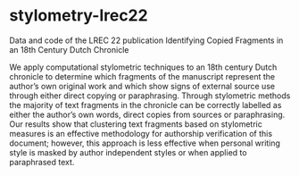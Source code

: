 # stylometry-lrec22
Data and code of the LREC 22 publication Identifying Copied Fragments in an 18th Century Dutch Chronicle


We apply computational stylometric techniques to an 18th century Dutch chronicle to determine which fragments of the
manuscript represent the author’s own original work and which show signs of external source use through either direct copying
or paraphrasing. Through stylometric methods the majority of text fragments in the chronicle can be correctly labelled as either
the author’s own words, direct copies from sources or paraphrasing. Our results show that clustering text fragments based on
stylometric measures is an effective methodology for authorship verification of this document; however, this approach is less
effective when personal writing style is masked by author independent styles or when applied to paraphrased text.
